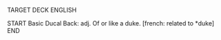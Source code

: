 TARGET DECK
ENGLISH

START
Basic
Ducal
Back: adj. Of or like a duke. [french: related to *duke]
END

